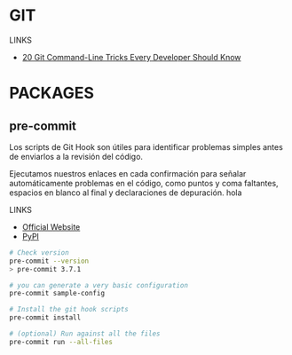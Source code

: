 # GIT

LINKS

-  [20 Git Command-Line Tricks Every Developer Should Know](https://dev.to/jagroop2001/20-git-command-line-tricks-every-developer-should-know-1i21?context=digest)

# PACKAGES

## pre-commit

Los scripts de Git Hook son útiles para identificar problemas simples antes de enviarlos a la revisión del código.

Ejecutamos nuestros enlaces en cada confirmación para señalar automáticamente problemas en el código, como puntos y coma faltantes, espacios en blanco al final y declaraciones de depuración. hola

LINKS

- [Official Website](https://pre-commit.com/)
- [PyPI](https://pypi.org/project/pre-commit/)


```bash
# Check version
pre-commit --version
> pre-commit 3.7.1

# you can generate a very basic configuration
pre-commit sample-config

# Install the git hook scripts
pre-commit install

# (optional) Run against all the files
pre-commit run --all-files
```

